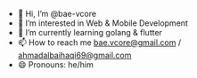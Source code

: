 - 👋 Hi, I’m @bae-vcore
- 👀 I’m interested in Web & Mobile Development
- 🌱 I’m currently learning golang & flutter
- 📫 How to reach me bae.vcore@gmail.com / ahmadalbaihaqi69@gmail.com
- 😄 Pronouns: he/him

